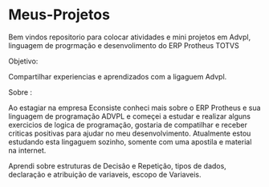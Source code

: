# Meus-Projetos

Bem vindos repositorio para colocar atividades e mini projetos em Advpl, linguagem de progrmação e desenvolimento do ERP Protheus TOTVS


Objetivo:

Compartilhar experiencias e aprendizados com a ligaguem Advpl.

Sobre :

 Ao estagiar na empresa Econsiste conheci mais sobre o ERP Protheus e sua linguagem de programação ADVPL e começei a estudar e realizar alguns exercicios de logica de programação, gostaria de compatilhar e receber criticas positivas para ajudar no meu desenvolvimento.
Atualmente estou estudando esta lingaguem sozinho, somente com uma apostila e material na internet.

Aprendi sobre estruturas de Decisão e Repetição, tipos de dados, declaração e atribuição de variaveis, escopo de Variaveis.




